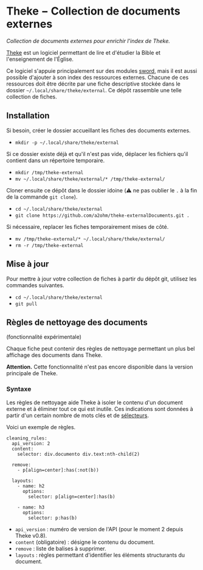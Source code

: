 # Theke − Collection de documents externes
*Collection de documents externes pour enrichir l'index de Theke.*

[Theke](https://github.com/a2ohm/theke) est un logiciel permettant de lire et d'étudier la Bible et l'enseignement de l'Église.

Ce logiciel s'appuie principalement sur des modules [sword](https://www.crosswire.org/sword/modules/index.jsp), mais il est aussi possible d'ajouter à son index des ressources externes. Chacune de ces ressources doit être décrite par une fiche descriptive stockée dans le dossier `~/.local/share/theke/external`. Ce dépôt rassemble une telle collection de fiches.

## Installation

Si besoin, créer le dossier accueillant les fiches des documents externes.

* `mkdir -p ~/.local/share/theke/external`

Si ce dossier existe déjà et qu'il n'est pas vide, déplacer les fichiers qu'il contient dans un répertoire temporaire.

* `mkdir /tmp/theke-external`
* `mv ~/.local/share/theke/external/* /tmp/theke-external/`

Cloner ensuite ce dépôt dans le dossier idoine (⚠️ ne pas oublier le `.` à la fin de la commande `git clone`).

* `cd ~/.local/share/theke/external`
* `git clone https://github.com/a2ohm/theke-externalDocuments.git .`

Si nécessaire, replacer les fiches temporairement mises de côté.

* `mv /tmp/theke-external/* ~/.local/share/theke/external/`
* `rm -r /tmp/theke-external`

## Mise à jour

Pour mettre à jour votre collection de fiches à partir du dépôt git, utilisez les commandes suivantes.

* `cd ~/.local/share/theke/external`
* `git pull`

## Règles de nettoyage des documents

(fonctionnalité expérimentale)

Chaque fiche peut contenir des règles de nettoyage permettant un plus bel affichage des documents dans Theke.

**Attention.** Cette fonctionnalité n'est pas encore disponible dans la version principale de Theke.

### Syntaxe

Les règles de nettoyage aide Theke à isoler le contenu d'un document externe et à éliminer tout ce qui est inutile. Ces indications sont données à partir d'un certain nombre de mots clés et de [sélecteurs](https://facelessuser.github.io/soupsieve/selectors/).

Voici un exemple de règles.

```
cleaning_rules:
  api_version: 2
  content:
    selector: div.documento div.text:nth-child(2)

  remove:
    - p[align=center]:has(:not(b))

  layouts:
    - name: h2
      options:
        selector: p[align=center]:has(b)

    - name: h3
      options:
        selector: p:has(b)
```

* `api_version` : numéro de version de l'API (pour le moment 2 depuis Theke v0.8).
* `content` (obligatoire) : désigne le contenu du document.
* `remove` : liste de balises à supprimer.
* `layouts` : règles permettant d'identifier les éléments structurants du document.